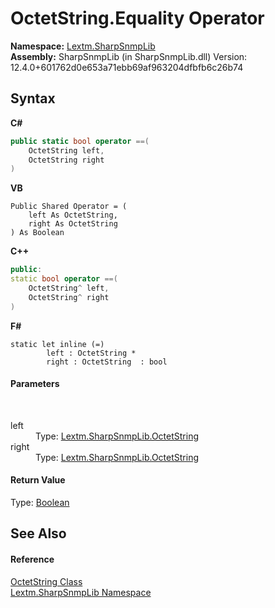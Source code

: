 # OctetString.Equality Operator 
 

**Namespace:**&nbsp;<a href="N_Lextm_SharpSnmpLib">Lextm.SharpSnmpLib</a><br />**Assembly:**&nbsp;SharpSnmpLib (in SharpSnmpLib.dll) Version: 12.4.0+601762d0e653a71ebb69af963204dfbfb6c26b74

## Syntax

**C#**<br />
``` C#
public static bool operator ==(
	OctetString left,
	OctetString right
)
```

**VB**<br />
``` VB
Public Shared Operator = ( 
	left As OctetString,
	right As OctetString
) As Boolean
```

**C++**<br />
``` C++
public:
static bool operator ==(
	OctetString^ left, 
	OctetString^ right
)
```

**F#**<br />
``` F#
static let inline (=)
        left : OctetString * 
        right : OctetString  : bool
```


#### Parameters
&nbsp;<dl><dt>left</dt><dd>Type: <a href="T_Lextm_SharpSnmpLib_OctetString">Lextm.SharpSnmpLib.OctetString</a><br /></dd><dt>right</dt><dd>Type: <a href="T_Lextm_SharpSnmpLib_OctetString">Lextm.SharpSnmpLib.OctetString</a><br /></dd></dl>

#### Return Value
Type: <a href="https://docs.microsoft.com/dotnet/api/system.boolean" target="_blank" rel="noopener noreferrer">Boolean</a>

## See Also


#### Reference
<a href="T_Lextm_SharpSnmpLib_OctetString">OctetString Class</a><br /><a href="N_Lextm_SharpSnmpLib">Lextm.SharpSnmpLib Namespace</a><br />
